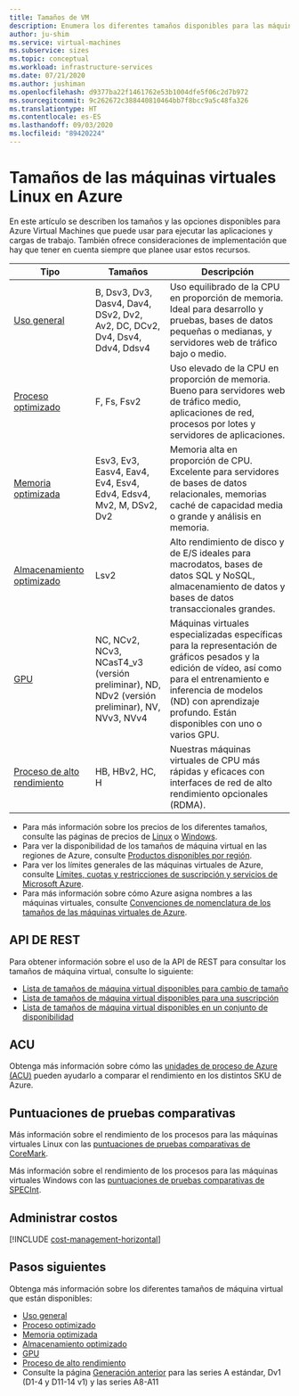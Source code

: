 ```yaml
---
title: Tamaños de VM
description: Enumera los diferentes tamaños disponibles para las máquinas virtuales en Azure.
author: ju-shim
ms.service: virtual-machines
ms.subservice: sizes
ms.topic: conceptual
ms.workload: infrastructure-services
ms.date: 07/21/2020
ms.author: jushiman
ms.openlocfilehash: d9377ba22f1461762e53b1004dfe5f06c2d7b972
ms.sourcegitcommit: 9c262672c388440810464bb7f8bcc9a5c48fa326
ms.translationtype: HT
ms.contentlocale: es-ES
ms.lasthandoff: 09/03/2020
ms.locfileid: "89420224"
---
```

# <a name="sizes-for-virtual-machines-in-azure"></a>Tamaños de las máquinas virtuales Linux en Azure

En este artículo se describen los tamaños y las opciones disponibles para Azure Virtual Machines que puede usar para ejecutar las aplicaciones y cargas de trabajo. También ofrece consideraciones de implementación que hay que tener en cuenta siempre que planee usar estos recursos. 

| Tipo | Tamaños | Descripción |
|------|-------|-------------|
| [Uso general](sizes-general.md)   | B, Dsv3, Dv3, Dasv4, Dav4, DSv2, Dv2, Av2, DC, DCv2, Dv4, Dsv4, Ddv4, Ddsv4  | Uso equilibrado de la CPU en proporción de memoria. Ideal para desarrollo y pruebas, bases de datos pequeñas o medianas, y servidores web de tráfico bajo o medio. |
| [Proceso optimizado](sizes-compute.md) | F, Fs, Fsv2 | Uso elevado de la CPU en proporción de memoria. Bueno para servidores web de tráfico medio, aplicaciones de red, procesos por lotes y servidores de aplicaciones. |
| [Memoria optimizada](sizes-memory.md) | Esv3, Ev3, Easv4, Eav4, Ev4, Esv4, Edv4, Edsv4, Mv2, M, DSv2, Dv2 | Memoria alta en proporción de CPU. Excelente para servidores de bases de datos relacionales, memorias caché de capacidad media o grande y análisis en memoria.                 |
| [Almacenamiento optimizado](sizes-storage.md) | Lsv2 | Alto rendimiento de disco y de E/S ideales para macrodatos, bases de datos SQL y NoSQL, almacenamiento de datos y bases de datos transaccionales grandes.  |
| [GPU](sizes-gpu.md) | NC, NCv2, NCv3, NCasT4_v3 (versión preliminar), ND, NDv2 (versión preliminar), NV, NVv3, NVv4 | Máquinas virtuales especializadas específicas para la representación de gráficos pesados y la edición de vídeo, así como para el entrenamiento e inferencia de modelos (ND) con aprendizaje profundo. Están disponibles con uno o varios GPU. |
| [Proceso de alto rendimiento](sizes-hpc.md) | HB, HBv2, HC, H | Nuestras máquinas virtuales de CPU más rápidas y eficaces con interfaces de red de alto rendimiento opcionales (RDMA). |

- Para más información sobre los precios de los diferentes tamaños, consulte las páginas de precios de [Linux](https://azure.microsoft.com/pricing/details/virtual-machines/#Linux) o [Windows](https://azure.microsoft.com/pricing/details/virtual-machines/Windows/#Windows).
- Para ver la disponibilidad de los tamaños de máquina virtual en las regiones de Azure, consulte [Productos disponibles por región](https://azure.microsoft.com/regions/services/).
- Para ver los límites generales de las máquinas virtuales de Azure, consulte [Límites, cuotas y restricciones de suscripción y servicios de Microsoft Azure](../azure-resource-manager/management/azure-subscription-service-limits.md).
- Para más información sobre cómo Azure asigna nombres a las máquinas virtuales, consulte [Convenciones de nomenclatura de los tamaños de las máquinas virtuales de Azure](./vm-naming-conventions.md).

## <a name="rest-api"></a>API DE REST

Para obtener información sobre el uso de la API de REST para consultar los tamaños de máquina virtual, consulte lo siguiente:

- [Lista de tamaños de máquina virtual disponibles para cambio de tamaño](/rest/api/compute/virtualmachines/listavailablesizes)
- [Lista de tamaños de máquina virtual disponibles para una suscripción](/rest/api/compute/resourceskus/list)
- [Lista de tamaños de máquina virtual disponibles en un conjunto de disponibilidad](/rest/api/compute/availabilitysets/listavailablesizes)

## <a name="acu"></a>ACU

Obtenga más información sobre cómo las [unidades de proceso de Azure (ACU)](acu.md) pueden ayudarlo a comparar el rendimiento en los distintos SKU de Azure.

## <a name="benchmark-scores"></a>Puntuaciones de pruebas comparativas

Más información sobre el rendimiento de los procesos para las máquinas virtuales Linux con las [puntuaciones de pruebas comparativas de CoreMark](./linux/compute-benchmark-scores.md).

Más información sobre el rendimiento de los procesos para las máquinas virtuales Windows con las [puntuaciones de pruebas comparativas de SPECInt](./windows/compute-benchmark-scores.md).

## <a name="manage-costs"></a>Administrar costos

[!INCLUDE [cost-management-horizontal](../../includes/cost-management-horizontal.md)]

## <a name="next-steps"></a>Pasos siguientes

Obtenga más información sobre los diferentes tamaños de máquina virtual que están disponibles:

- [Uso general](sizes-general.md)
- [Proceso optimizado](sizes-compute.md)
- [Memoria optimizada](sizes-memory.md)
- [Almacenamiento optimizado](sizes-storage.md)
- [GPU](sizes-gpu.md)
- [Proceso de alto rendimiento](sizes-hpc.md)
- Consulte la página [Generación anterior](sizes-previous-gen.md) para las series A estándar, Dv1 (D1-4 y D11-14 v1) y las series A8-A11
